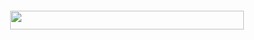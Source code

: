 <img src="/tex/b1185cf9f05b29c99b55c0cde01294f5.svg?invert_in_darkmode&sanitize=true" align=middle width=39.96184334999999pt height=14.15524440000002pt/>

<p align="center"><img src="/tex/fb7c008b9a34dae01776d0e2a1b8cf15.svg?invert_in_darkmode&sanitize=true" align=middle width=373.2752595pt height=29.47417935pt/></p>
